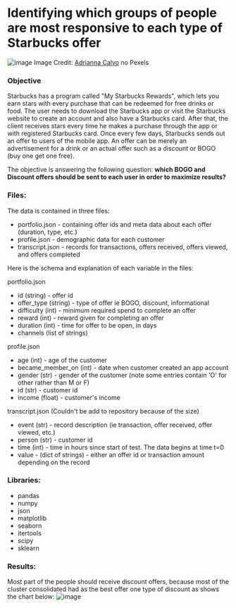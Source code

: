 # Identifying which groups of people are most responsive to each type of Starbucks offer

![image](https://images.pexels.com/photos/597933/pexels-photo-597933.jpeg?auto=compress&cs=tinysrgb&dpr=2&h=650&w=940)
Image Credit: [Adrianna Calvo](https://medium.com/r?url=https%3A%2F%2Fwww.pexels.com%2Fpt-br%2F%40adriannaca%3Futm_content%3DattributionCopyText%26utm_medium%3Dreferral%26utm_source%3Dpexels) no Pexels

### Objective

Starbucks has a program called "My Starbucks Rewards", which lets you earn stars with every purchase that can be redeemed for free drinks or food. The user needs to download the Starbucks app or visit the Starbucks website to create an account and also have a Starbucks card. After that, the client receives stars every time he makes a purchase through the app or with registered Starbucks card. Once every few days, Starbucks sends out an offer to users of the mobile app. An offer can be merely an advertisement for a drink or an actual offer such as a discount or BOGO (buy one get one free). 

The objective is answering the following question: **which BOGO and Discount offers should be sent to each user in order to maximize results?**

### Files:

The data is contained in three files:

- portfolio.json - containing offer ids and meta data about each offer (duration, type, etc.)
- profile.json - demographic data for each customer
- transcript.json - records for transactions, offers received, offers viewed, and offers completed

Here is the schema and explanation of each variable in the files:

portfolio.json

- id (string) - offer id
- offer_type (string) - type of offer ie BOGO, discount, informational
- difficulty (int) - minimum required spend to complete an offer
- reward (int) - reward given for completing an offer
- duration (int) - time for offer to be open, in days
- channels (list of strings)

profile.json

- age (int) - age of the customer
- became_member_on (int) - date when customer created an app account
- gender (str) - gender of the customer (note some entries contain 'O' for other rather than M or F)
- id (str) - customer id
- income (float) - customer's income

transcript.json (Couldn't be add to repository because of the size)

- event (str) - record description (ie transaction, offer received, offer viewed, etc.)
- person (str) - customer id
- time (int) - time in hours since start of test. The data begins at time t=0
- value - (dict of strings) - either an offer id or transaction amount depending on the record

### Libraries:

- pandas
- numpy
- json
- matplotlib
- seaborn 
- itertools
- scipy
- sklearn

### Results:

Most part of the people should receive discount offers, because most of the cluster consolidated had as the best offer one type of discount as shows the chart below:
![image](https://cdn-images-1.medium.com/max/1000/1*m3R1164XO1H3snkCHLC_1w.png)
